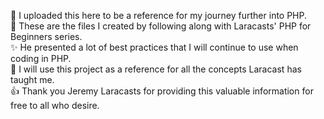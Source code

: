 :rocket: I uploaded this here to be a reference for my journey further into PHP.  
:tada: These are the files I created by following along with Laracasts' PHP for Beginners series.  
:sparkles: He presented a lot of best practices that I will continue to use when coding in PHP.  
:camel: I will use this project as a reference for all the concepts Laracast has taught me.  
:+1: Thank you Jeremy Laracasts for providing this valuable information for free to all who desire.
